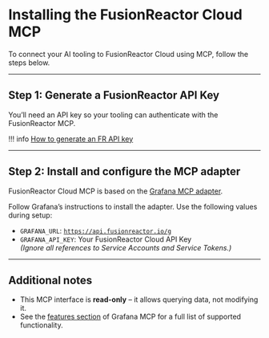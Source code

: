 

# Installing the FusionReactor Cloud MCP

To connect your AI tooling to FusionReactor Cloud using MCP, follow the steps below.

---

## Step 1: Generate a FusionReactor API Key

You’ll need an API key so your tooling can authenticate with the FusionReactor MCP.

!!! info
    [How to generate an FR API key](https://docs.fusionreactor.io/Admin-and-data/Account/Cloud/users/?h=api+key#api-keys)

---

## Step 2: Install and configure the MCP adapter

FusionReactor Cloud MCP is based on the [Grafana MCP adapter](https://github.com/grafana/mcp-grafana).

Follow Grafana’s instructions to install the adapter. Use the following values during setup:

- `GRAFANA_URL`: [`https://api.fusionreactor.io/g`](https://api.staging.streamhippo.io/g)
- `GRAFANA_API_KEY`: Your FusionReactor Cloud API Key  
  *(Ignore all references to Service Accounts and Service Tokens.)*

---

## Additional notes

- This MCP interface is **read-only** – it allows querying data, not modifying it.
- See the [features section](https://github.com/grafana/mcp-grafana?tab=readme-ov-file#features) of Grafana MCP for a full list of supported functionality.

